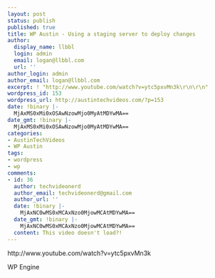 ```yaml
---
layout: post
status: publish
published: true
title: WP Austin - Using a staging server to deploy changes
author:
  display_name: llbbl
  login: admin
  email: logan@llbbl.com
  url: ''
author_login: admin
author_email: logan@llbbl.com
excerpt: ! "http://www.youtube.com/watch?v=ytc5pxvMn3k\r\n\r\n"
wordpress_id: 153
wordpress_url: http://austintechvideos.com/?p=153
date: !binary |-
  MjAxMS0xMi0xOSAwNzowMjo0MyAtMDYwMA==
date_gmt: !binary |-
  MjAxMS0xMi0xOSAwNzowMjo0MyAtMDYwMA==
categories:
- AustinTechVideos
- WP Austin
tags:
- wordpress
- wp
comments:
- id: 36
  author: techvideonerd
  author_email: techvideonerd@gmail.com
  author_url: ''
  date: !binary |-
    MjAxNC0wMS0xMCAxNzo0MjowMCAtMDYwMA==
  date_gmt: !binary |-
    MjAxNC0wMS0xMCAxNzo0MjowMCAtMDYwMA==
  content: This video doesn't load?!
---
```

<p>http://www.youtube.com/watch?v=ytc5pxvMn3k</p>
<p><a id="more"></a><a id="more-153"></a></p>
<p>WP Engine</p>
